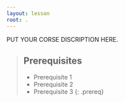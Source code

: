 ```yaml
---
layout: lesson
root: .
---
```


PUT YOUR CORSE DISCRIPTION HERE.

> ## Prerequisites
> * Prerequisite 1
> * Prerequisite 2
> * Prerequisite 3
{: .prereq}
